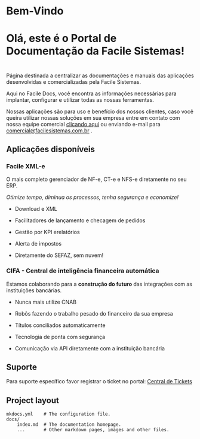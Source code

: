 # Bem-Vindo

# Olá, este é o **Portal de Documentação** da Facile Sistemas!

# 

Página destinada a centralizar as documentações e manuais das aplicações desenvolvidas e comercializadas pela Facile Sistemas.

Aqui no Facile Docs, você encontra as informações necessárias para implantar, configurar e utilizar todas as nossas ferramentas. 

Nossas aplicações são para uso e benefício dos nossos clientes, caso você queira utilizar nossas soluções em sua empresa entre em contato com nossa equipe comercial [clicando aqui](mailto:comercial@facilesistemas.com.br) ou enviando e-mail para comercial@facilesistemas.com.br .



## Aplicações disponíveis

### Facile XML-e

O mais completo gerenciador de NF-e, CT-e e NFS-e diretamente no seu ERP. 

*Otimize tempo, diminua os processos, tenha segurança e economize!*

- Download e XML

- Facilitadores de lançamento e checagem de pedidos

- Gestão por KPI erelatórios

- Alerta de impostos

- Diretamente do SEFAZ, sem nuvem!



### CIFA - Central de inteligência financeira automática

Estamos colaborando para a **construção do futuro** das integrações com as instituições bancárias.

- Nunca mais utilize CNAB

- Robôs fazendo o trabalho pesado do financeiro da sua empresa

- Títulos conciliados automaticamente

- Tecnologia de ponta com segurança

- Comunicação via API diretamente com a instituição bancária

## Suporte

Para suporte específico favor registrar o ticket no portal: [Central de Tickets](http://suporte.facilesistemas.com.br/)

## Project layout

    mkdocs.yml    # The configuration file.
    docs/
        index.md  # The documentation homepage.
        ...       # Other markdown pages, images and other files.
